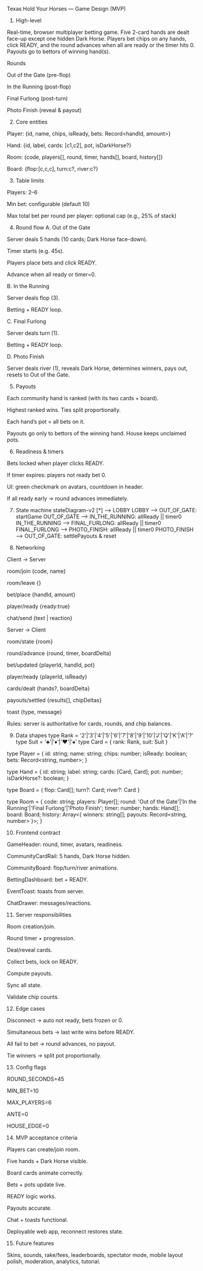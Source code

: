 Texas Hold Your Horses — Game Design (MVP)

1) High-level

Real-time, browser multiplayer betting game. Five 2-card hands are dealt face-up except one hidden Dark Horse. Players bet chips on any hands, click READY, and the round advances when all are ready or the timer hits 0. Payouts go to bettors of winning hand(s).

Rounds

Out of the Gate (pre-flop)

In the Running (post-flop)

Final Furlong (post-turn)

Photo Finish (reveal & payout)

2) Core entities

Player: {id, name, chips, isReady, bets: Record<handId, amount>}

Hand: {id, label, cards: [c1,c2], pot, isDarkHorse?}

Room: {code, players[], round, timer, hands[], board, history[]}

Board: {flop:[c,c,c], turn:c?, river:c?}

3) Table limits

Players: 2–6

Min bet: configurable (default 10)

Max total bet per round per player: optional cap (e.g., 25% of stack)

4) Round flow
A. Out of the Gate

Server deals 5 hands (10 cards; Dark Horse face-down).

Timer starts (e.g. 45s).

Players place bets and click READY.

Advance when all ready or timer=0.

B. In the Running

Server deals flop (3).

Betting + READY loop.

C. Final Furlong

Server deals turn (1).

Betting + READY loop.

D. Photo Finish

Server deals river (1), reveals Dark Horse, determines winners, pays out, resets to Out of the Gate.

5) Payouts

Each community hand is ranked (with its two cards + board).

Highest ranked wins. Ties split proportionally.

Each hand’s pot = all bets on it.

Payouts go only to bettors of the winning hand. House keeps unclaimed pots.

6) Readiness & timers

Bets locked when player clicks READY.

If timer expires: players not ready bet 0.

UI: green checkmark on avatars, countdown in header.

If all ready early → round advances immediately.

7) State machine
stateDiagram-v2
    [*] --> LOBBY
    LOBBY --> OUT_OF_GATE: startGame
    OUT_OF_GATE --> IN_THE_RUNNING: allReady || timer0
    IN_THE_RUNNING --> FINAL_FURLONG: allReady || timer0
    FINAL_FURLONG --> PHOTO_FINISH: allReady || timer0
    PHOTO_FINISH --> OUT_OF_GATE: settlePayouts & reset

8) Networking

Client → Server

room/join {code, name}

room/leave {}

bet/place {handId, amount}

player/ready {ready:true}

chat/send {text | reaction}

Server → Client

room/state {room}

round/advance {round, timer, boardDelta}

bet/updated {playerId, handId, pot}

player/ready {playerId, isReady}

cards/dealt {hands?, boardDelta}

payouts/settled {results[], chipDeltas}

toast {type, message}

Rules: server is authoritative for cards, rounds, and chip balances.

9) Data shapes
type Rank = '2'|'3'|'4'|'5'|'6'|'7'|'8'|'9'|'10'|'J'|'Q'|'K'|'A'|'?'
type Suit = '♣'|'♦'|'♥'|'♠'
type Card = { rank: Rank, suit: Suit }

type Player = {
  id: string; name: string; chips: number;
  isReady: boolean; bets: Record<string, number>;
}

type Hand = {
  id: string; label: string; cards: [Card, Card];
  pot: number; isDarkHorse?: boolean;
}

type Board = { flop: Card[]; turn?: Card; river?: Card }

type Room = {
  code: string;
  players: Player[];
  round: 'Out of the Gate'|'In the Running'|'Final Furlong'|'Photo Finish';
  timer: number; hands: Hand[]; board: Board;
  history: Array<{ winners: string[]; payouts: Record<string, number> }>;
}

10) Frontend contract

GameHeader: round, timer, avatars, readiness.

CommunityCardRail: 5 hands, Dark Horse hidden.

CommunityBoard: flop/turn/river animations.

BettingDashboard: bet + READY.

EventToast: toasts from server.

ChatDrawer: messages/reactions.

11) Server responsibilities

Room creation/join.

Round timer + progression.

Deal/reveal cards.

Collect bets, lock on READY.

Compute payouts.

Sync all state.

Validate chip counts.

12) Edge cases

Disconnect → auto not ready, bets frozen or 0.

Simultaneous bets → last write wins before READY.

All fail to bet → round advances, no payout.

Tie winners → split pot proportionally.

13) Config flags

ROUND_SECONDS=45

MIN_BET=10

MAX_PLAYERS=6

ANTE=0

HOUSE_EDGE=0

14) MVP acceptance criteria

Players can create/join room.

Five hands + Dark Horse visible.

Board cards animate correctly.

Bets + pots update live.

READY logic works.

Payouts accurate.

Chat + toasts functional.

Deployable web app, reconnect restores state.

15) Future features

Skins, sounds, rake/fees, leaderboards, spectator mode, mobile layout polish, moderation, analytics, tutorial.
